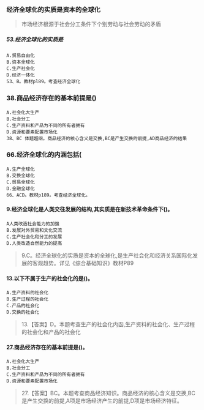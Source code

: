### 经济全球化的实质是资本的全球化

>   市场经济根源于社会分工条件下个别劳动与社会劳动的矛盾

##### 53.经济全球化的实质是
    A.贸易自由化
    B.资本全球化
    C.生产社会化
    D.经济一体化
    53、B。教材pl89。考查经济全球化

### 38.商品经济存在的基本前提是()
    A.社会化大生产
    B.社会分工
    C.生产资料和产品为不同的所有者拥有
    D.资源和要素配置市场化
    38、BC 体题超纲。商品经济的核心含义是交换,BC是产生交换的前提,AD商品经济的结果

### 66.经济全球化的内涵包括(
    A.生产全球化
    B.交换全球化
    C.贸易全球化
    D.金融全球化
    66、ACD。教材p189。考查经济全球化。

#### 9.经济全球化是人类交往发展的结构,其实质是在新技术革命条件下()。
    A人类改造社会能力的加强
    B.发展对外贸易和文化交流
    C.生产社会化和分工的发展
    D.人类改造自然能力的提高
>   9.C。经济全球化的实质是资本的全球化,是生产社会化和经济关系国际化发展的客观趋势。详见《综合基础知识》教材P89    

#### 13.以下不属于生产的社会化的是()。
    A.生产资料的社会化
    B.生产过程的社会化
    C.产品的社会化
    D.交换的社会化
>   13.【答案】D。本题考查生产的社会化内函,生产资料的社会化、生产过程的社会化和产品的社会化

#### 27.商品经济存在的基本前提是()。
    A.社会化大生产
    B.社会分工
    C.生产资料和产品为不同的所有者拥有
    D.资源和要素配置市场化
>   27.【答案】BC。本题考查商品经济知识。商品经济的核心含义是交换,BC
    是产生交换的前提,A项是市场经济产生的前提,D项是市场经济特征。




    